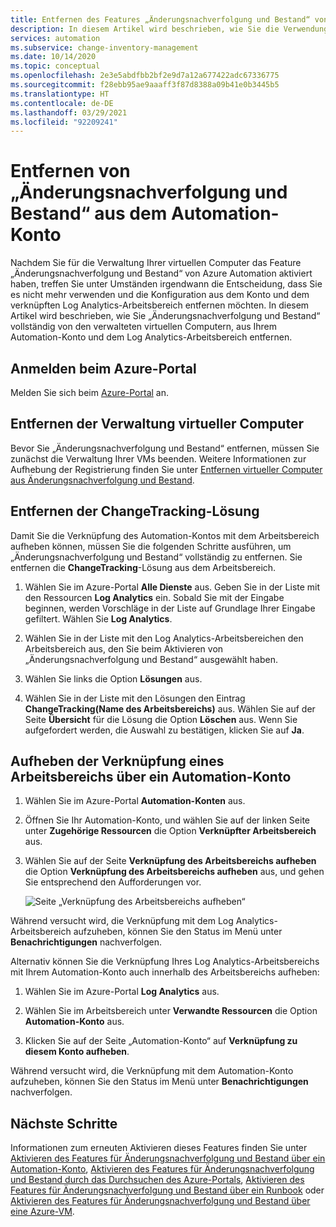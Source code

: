 ```yaml
---
title: Entfernen des Features „Änderungsnachverfolgung und Bestand“ von Azure Automation
description: In diesem Artikel wird beschrieben, wie Sie die Verwendung von „Änderungsnachverfolgung und Bestand“ beenden und die Verknüpfung eines Automation-Kontos mit dem Log Analytics-Arbeitsbereich aufheben.
services: automation
ms.subservice: change-inventory-management
ms.date: 10/14/2020
ms.topic: conceptual
ms.openlocfilehash: 2e3e5abdfbb2bf2e9d7a12a677422adc67336775
ms.sourcegitcommit: f28ebb95ae9aaaff3f87d8388a09b41e0b3445b5
ms.translationtype: HT
ms.contentlocale: de-DE
ms.lasthandoff: 03/29/2021
ms.locfileid: "92209241"
---
```

# <a name="remove-change-tracking-and-inventory-from-automation-account"></a>Entfernen von „Änderungsnachverfolgung und Bestand“ aus dem Automation-Konto

Nachdem Sie für die Verwaltung Ihrer virtuellen Computer das Feature „Änderungsnachverfolgung und Bestand“ von Azure Automation aktiviert haben, treffen Sie unter Umständen irgendwann die Entscheidung, dass Sie es nicht mehr verwenden und die Konfiguration aus dem Konto und dem verknüpften Log Analytics-Arbeitsbereich entfernen möchten. In diesem Artikel wird beschrieben, wie Sie „Änderungsnachverfolgung und Bestand“ vollständig von den verwalteten virtuellen Computern, aus Ihrem Automation-Konto und dem Log Analytics-Arbeitsbereich entfernen.

## <a name="sign-into-the-azure-portal"></a>Anmelden beim Azure-Portal

Melden Sie sich beim [Azure-Portal](https://portal.azure.com) an.

## <a name="remove-management-of-vms"></a>Entfernen der Verwaltung virtueller Computer

Bevor Sie „Änderungsnachverfolgung und Bestand“ entfernen, müssen Sie zunächst die Verwaltung Ihrer VMs beenden. Weitere Informationen zur Aufhebung der Registrierung finden Sie unter [Entfernen virtueller Computer aus Änderungsnachverfolgung und Bestand](remove-vms-from-change-tracking.md).

## <a name="remove-changetracking-solution"></a>Entfernen der ChangeTracking-Lösung

Damit Sie die Verknüpfung des Automation-Kontos mit dem Arbeitsbereich aufheben können, müssen Sie die folgenden Schritte ausführen, um „Änderungsnachverfolgung und Bestand“ vollständig zu entfernen. Sie entfernen die **ChangeTracking**-Lösung aus dem Arbeitsbereich.

1. Wählen Sie im Azure-Portal **Alle Dienste** aus. Geben Sie in der Liste mit den Ressourcen **Log Analytics** ein. Sobald Sie mit der Eingabe beginnen, werden Vorschläge in der Liste auf Grundlage Ihrer Eingabe gefiltert. Wählen Sie **Log Analytics**.

2. Wählen Sie in der Liste mit den Log Analytics-Arbeitsbereichen den Arbeitsbereich aus, den Sie beim Aktivieren von „Änderungsnachverfolgung und Bestand“ ausgewählt haben.

3. Wählen Sie links die Option **Lösungen** aus.  

4. Wählen Sie in der Liste mit den Lösungen den Eintrag **ChangeTracking(Name des Arbeitsbereichs)** aus. Wählen Sie auf der Seite **Übersicht** für die Lösung die Option **Löschen** aus. Wenn Sie aufgefordert werden, die Auswahl zu bestätigen, klicken Sie auf **Ja**.

## <a name="unlink-workspace-from-automation-account"></a>Aufheben der Verknüpfung eines Arbeitsbereichs über ein Automation-Konto

1. Wählen Sie im Azure-Portal **Automation-Konten** aus.

2. Öffnen Sie Ihr Automation-Konto, und wählen Sie auf der linken Seite unter **Zugehörige Ressourcen** die Option **Verknüpfter Arbeitsbereich** aus.

3. Wählen Sie auf der Seite **Verknüpfung des Arbeitsbereichs aufheben** die Option **Verknüpfung des Arbeitsbereichs aufheben** aus, und gehen Sie entsprechend den Aufforderungen vor.

   ![Seite „Verknüpfung des Arbeitsbereichs aufheben“](media/remove-feature/automation-unlink-workspace-blade.png)

Während versucht wird, die Verknüpfung mit dem Log Analytics-Arbeitsbereich aufzuheben, können Sie den Status im Menü unter **Benachrichtigungen** nachverfolgen.

Alternativ können Sie die Verknüpfung Ihres Log Analytics-Arbeitsbereichs mit Ihrem Automation-Konto auch innerhalb des Arbeitsbereichs aufheben:

1. Wählen Sie im Azure-Portal **Log Analytics** aus.

2. Wählen Sie im Arbeitsbereich unter **Verwandte Ressourcen** die Option **Automation-Konto** aus.

3. Klicken Sie auf der Seite „Automation-Konto“ auf **Verknüpfung zu diesem Konto aufheben**.

Während versucht wird, die Verknüpfung mit dem Automation-Konto aufzuheben, können Sie den Status im Menü unter **Benachrichtigungen** nachverfolgen.

## <a name="next-steps"></a>Nächste Schritte

Informationen zum erneuten Aktivieren dieses Features finden Sie unter [Aktivieren des Features für Änderungsnachverfolgung und Bestand über ein Automation-Konto](enable-from-automation-account.md), [Aktivieren des Features für Änderungsnachverfolgung und Bestand durch das Durchsuchen des Azure-Portals](enable-from-portal.md), [Aktivieren des Features für Änderungsnachverfolgung und Bestand über ein Runbook](enable-from-runbook.md) oder [Aktivieren des Features für Änderungsnachverfolgung und Bestand über eine Azure-VM](enable-from-vm.md).
